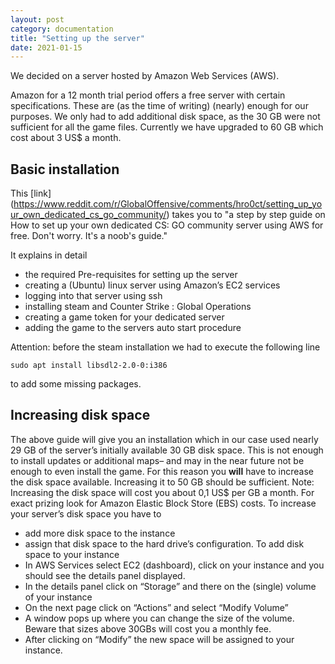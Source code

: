 ```yaml
---
layout: post
category: documentation
title: "Setting up the server"
date: 2021-01-15
---
```




We decided on a server hosted by Amazon Web Services (AWS).

Amazon for a 12 month trial period offers a free server with certain specifications. These are (as the time of writing) (nearly) enough for our purposes. We only had to add additional disk space, as the 30 GB were not sufficient for all the game files. Currently we have upgraded to 60 GB which cost about 3 US$ a month.

## Basic installation ##

This [link] (https://www.reddit.com/r/GlobalOffensive/comments/hro0ct/setting_up_your_own_dedicated_cs_go_community/) takes you to "a step by step guide on How to set up your own dedicated CS: GO community server using AWS for free. Don't worry. It's a noob's guide." 

It explains in detail
* the required Pre-requisites for setting up the server 
* creating a (Ubuntu) linux server using Amazon’s EC2 services 
* logging into that server using ssh
* installing steam and Counter Strike : Global Operations
* creating a game token for your dedicated server
* adding the game to the servers auto start procedure

Attention: before the steam installation we had to execute the following line

    sudo apt install libsdl2-2.0-0:i386

to add some missing packages.

## Increasing disk space ##
The above guide will give you an installation which in our case used nearly 29 GB of the server’s initially available 30 GB disk space. This is not enough to install updates or additional maps– and may in the near future not be enough to even install the game. For this reason you **will** have to increase the disk space available. Increasing it to 50 GB should be sufficient. 
Note: Increasing the disk space will cost you about 0,1 US$ per GB a month. For exact prizing look for Amazon Elastic Block Store (EBS) costs.
To increase your server’s disk space you have to 
* add more disk space to the instance
* assign that disk space to the hard drive’s configuration.
To add disk space to your instance
* In AWS Services select EC2 (dashboard), click on your instance and you should see the details panel displayed.
* In the details panel click on “Storage” and there on the (single) volume of your instance
* On the next page click on “Actions” and select “Modify Volume”
* A window pops up where you can change the size of the volume. Beware that sizes above 30GBs will cost you a monthly fee.
* After clicking on “Modify” the new space will be assigned to your instance.
